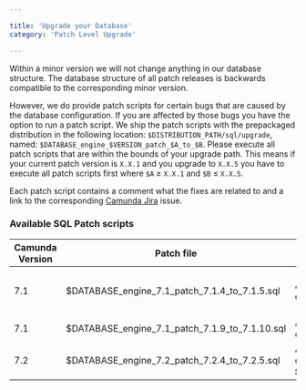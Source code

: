 ```yaml
---

title: 'Upgrade your Database'
category: 'Patch Level Upgrade'

---
```


Within a minor version we will not change anything in our database structure. The database structure
of all patch releases is backwards compatible to the corresponding minor version.

However, we do provide patch scripts for certain bugs that are caused by the database configuration.
If you are affected by those bugs you have the option to run a patch script.
We ship the patch scripts with the prepackaged distribution in the following location:
`$DISTRIBUTION_PATH/sql/upgrade`, named: `$DATABASE_engine_$VERSION_patch_$A_to_$B`.
Please execute all patch scripts that are within the bounds of your upgrade path. This means if
your current patch version is `X.X.1` and you upgrade to `X.X.5` you have to execute all
patch scripts first where `$A` &ge; `X.X.1` and `$B` &le; `X.X.5`.

Each patch script contains a comment what the fixes are related to and a link to the corresponding [Camunda Jira](https://app.camunda.com/jira/browse/CAM) issue.

### Available SQL Patch scripts

<table class="table desc-table">
  <thead>
    <tr>
      <th>Camunda Version</th>
      <th>Patch file</th>
      <th>Description</th>
      <th>Affected databases</th>
      <th>Issue link</th>
    <tr>
  </thead>
  <tbody>
    <tr>
      <td>7.1</td>
      <td>$DATABASE_engine_7.1_patch_7.1.4_to_7.1.5.sql</td>
      <td>Add a missing index on foreign key to prevent deadlocks</td>
      <td>H2, MySQL, Oracle, PostgreSQL</td>
      <td><a href="https://app.camunda.com/jira/browse/CAM-2567">CAM-2567</td>
    </tr>
    <tr>
      <td>7.1</td>
      <td>$DATABASE_engine_7.1_patch_7.1.9_to_7.1.10.sql</td>
      <td>Add a missing index on foreign key to prevent deadlocks</td>
      <td>DB2, SQL Server</td>
      <td><a href="https://app.camunda.com/jira/browse/CAM-3565">CAM-3565</td>
    </tr>
    <tr>
      <td>7.2</td>
      <td>$DATABASE_engine_7.2_patch_7.2.4_to_7.2.5.sql</td>
      <td>Add a missing index on foreign key to prevent deadlocks. <strong>This is the same patch as $DATABASE_engine_7.1_patch_7.1.9_to_7.1.10.sql</strong>.</td>
      <td>DB2, SQL Server</td>
      <td><a href="https://app.camunda.com/jira/browse/CAM-3565">CAM-3565</td>
    </tr>
  </tbody>
</table>
